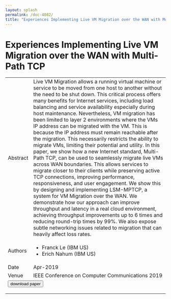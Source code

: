 ```yaml
---
layout: splash
permalink: /doc-4082/
title: "Experiences Implementing Live VM Migration over the WAN with Multi-Path TCP"
---
```


# Experiences Implementing Live VM Migration over the WAN with Multi-Path TCP

<table>
    <tbody>
    <tr>
        <td>Abstract</td>
        <td>Live VM Migration allows a running virtual machine or service to be moved from one host to another without the need to be shut down. This critical process offers many benefits for Internet services, including load balancing and service availability especially during host maintenance. Nevertheless, VM migration has been limited to layer 2 environments where the VMs IP address can be migrated with the VM. This is because the IP address must remain reachable after the migration. This necessarily restricts the ability to migrate VMs, limiting their potential and utility. In this paper, we show how a new Internet standard, Multi-Path TCP, can be used to seamlessly migrate live VMs across WAN boundaries. This allows services to migrate closer to their clients while preserving active TCP connections, improving performance, responsiveness, and user engagement. We show this by designing and implementing LSM-MPTCP, a system for VM Migration over the WAN. We demonstrate how our approach can improve throughput and latency in a real cloud environment, achieving throughput improvements up to 6 times and reducing round-trip times by 99%. We also expose subtle networking issues related to migration that can heavily affect loss rates.</td>
    </tr>
    <tr>
        <td>Authors</td>
        <td>
            <ul>
                <li>Franck Le (IBM US)</li>
                <li>Erich Nahum (IBM US)</li>
            </ul>
        </td>
    </tr>
    <tr>
        <td>Date</td>
        <td>Apr-2019</td>
    </tr>
    <tr>
        <td>Venue</td>
        <td>IEEE Conference on Computer Communications 2019</td>
    </tr>
        <tr>
            <td colspan="2">
                <form method="get" action="https://dais-ita.org/sites/default/files/3543.pdf">
                    <button type="submit">download paper</button>
                </form>
            </td>
        </tr>
    </tbody>
</table>

